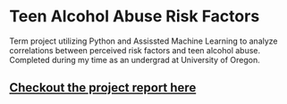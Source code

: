 # Teen Alcohol Abuse Risk Factors
Term project utilizing Python and Assissted Machine Learning to analyze correlations between perceived risk factors and teen alcohol abuse. Completed during my time as an undergrad at University of Oregon.

<a href="https://mratx.github.io/Predictive_Analytics-Python"><h2>Checkout the project report here</h2></a>
